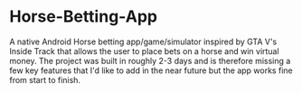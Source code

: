 # Horse-Betting-App
A native Android Horse betting app/game/simulator inspired by GTA V's Inside Track that allows the user to place bets on a horse and win virtual money. The project was built in roughly 2-3 days and is therefore missing a few key features that I'd like to add in the near future but the app works fine from start to finish.
